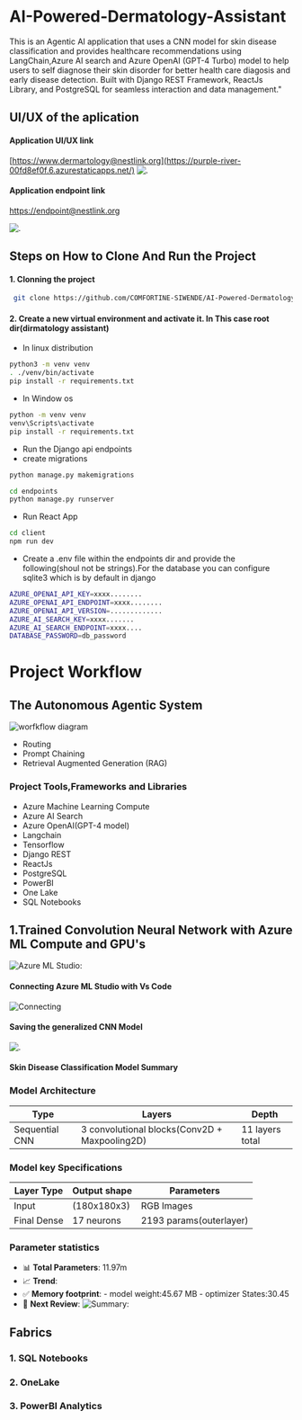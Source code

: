 # AI-Powered-Dermatology-Assistant

This is an Agentic AI application that uses a CNN model for skin disease classification and provides healthcare recommendations using LangChain,Azure AI search and Azure OpenAI (GPT-4 Turbo) model to help users to self diagnose their skin disorder for better health care diagosis and early disease detection. Built with Django REST Framework, ReactJs Library, and PostgreSQL for seamless interaction and data management."

## UI/UX of the aplication

#### Application UI/UX link

[https://www.dermartology@nestlink.org](https://purple-river-00fd8ef0f.6.azurestaticapps.net/)
![.](endpoints/ai-hack-img/ui.png)

#### Application endpoint link

[https://endpoint@nestlink.org](https://aid-dermatilogy-cbfbbad0cdhscbf9.spaincentral-01.azurewebsites.net/api/medical-assistant/)

![.](endpoints/ai-hack-img/endpoint.png)

## Steps on How to Clone And Run the Project

#### 1. Clonning the project

```bash
 git clone https://github.com/COMFORTINE-SIWENDE/AI-Powered-Dermatology-Assistant.git
```

#### 2. Create a new virtual environment and activate it. In This case root dir(dirmatology assistant)

- In linux distribution

```bash
python3 -m venv venv
. ./venv/bin/activate
pip install -r requirements.txt
```

- In Window os

```bash
python -m venv venv
venv\Scripts\activate
pip install -r requirements.txt
```

- Run the Django api endpoints
- create migrations

```bash
python manage.py makemigrations
```

```bash
cd endpoints
python manage.py runserver
```

- Run React App

```bash
cd client
npm run dev
```

- Create a .env file within the endpoints dir and provide the following(shoul not be strings).For the database you can configure sqlite3 which is by default in django

```bash
AZURE_OPENAI_API_KEY=xxxx........
AZURE_OPENAI_API_ENDPOINT=xxxx........
AZURE_OPENAI_API_VERSION=.............
AZURE_AI_SEARCH_KEY=xxxx.......
AZURE_AI_SEARCH_ENDPOINT=xxxx....
DATABASE_PASSWORD=db_password
```

# Project Workflow

## The Autonomous Agentic System

![worfkflow diagram](endpoints/ai-hack-img/workflow.jpeg)

- Routing
- Prompt Chaining
- Retrieval Augmented Generation (RAG)

### Project Tools,Frameworks and Libraries

- Azure Machine Learning Compute
- Azure AI Search
- Azure OpenAI(GPT-4 model)
- Langchain
- Tensorflow
- Django REST
- ReactJs
- PostgreSQL
- PowerBI
- One Lake
- SQL Notebooks

## 1.Trained Convolution Neural Network with Azure ML Compute and GPU's

![Azure ML Studio:](endpoints/ai-hack-img/Azure-machine-learning-studio.png)

#### Connecting Azure ML Studio with Vs Code

![Connecting](endpoints/ai-hack-img/azure-vs-code-model-training.png)

#### Saving the generalized CNN Model

![.](endpoints/ai-hack-img/how-to-get-the-model.png)

#### Skin Disease Classification Model Summary

### Model Architecture

| Type           | Layers                                        | Depth           |
| -------------- | --------------------------------------------- | --------------- |
| Sequential CNN | 3 convolutional blocks(Conv2D + Maxpooling2D) | 11 layers total |

### Model key Specifications

| Layer Type  | Output shape | Parameters              |
| ----------- | ------------ | ----------------------- |
| Input       | (180x180x3)  | RGB Images              |
| Final Dense | 17 neurons   | 2193 params(outerlayer) |

### Parameter statistics

- 📊 **Total Parameters**: 11.97m
- 📈 **Trend**:
- ✅ **Memory footprint**: - model weight:45.67 MB - optimizer States:30.45
- 📅 **Next Review**:
  ![Summary:](endpoints/ai-hack-img/model-summary.png)

## Fabrics

### 1. SQL Notebooks

### 2. OneLake

### 3. PowerBI Analytics
